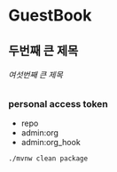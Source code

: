 # GuestBook
## 두번째 큰 제목
###### 여섯번째 큰 제목
### personal access token
- repo
- admin:org
- admin:org_hook

```shell
./mvnw clean package
```
